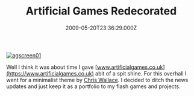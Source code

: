 ﻿---
coverImage: /images/fallback-post-header.png
date: "2009-05-20T23:36:29.000Z"
tags:
  - web
  - website
title: Artificial Games Redecorated
oldUrl: /websites/artificial-games-redecorated
---

[![agscreen01](https://www.mikecann.blog/wp-content/uploads/2009/05/agscreen01.png "agscreen01")](https://www.artificialgames.co.uk)

Well I think it was about time I gave [www.artificialgames.co.uk](https://www.artificialgames.co.uk) abit of a spit shine. For this overhall I went for a minimalist theme by [Chris Wallace](https://www.chris-wallace.com/). I decided to ditch the news updates and just keep it as a portfolio to my flash games and projects.
